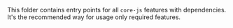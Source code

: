 ﻿This folder contains entry points for all `core-js` features with dependencies. It's the recommended way for usage only required features.

